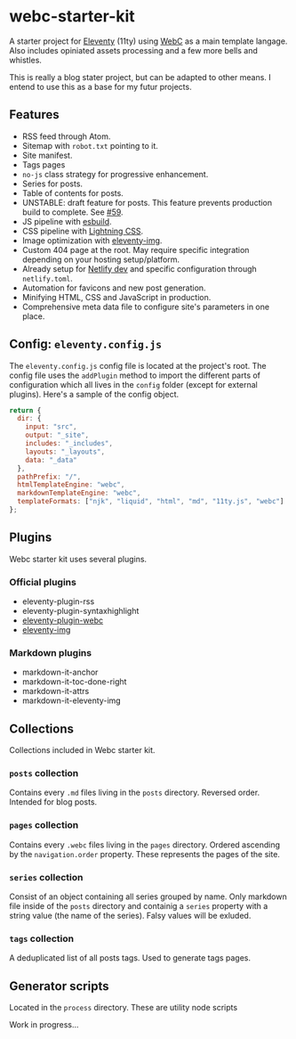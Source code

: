 # webc-starter-kit
A starter project for [Eleventy](https://www.11ty.dev/) (11ty) using [WebC](https://www.11ty.dev/docs/languages/webc/) as a main template langage. Also includes opiniated assets processing and a few more bells and whistles.

This is really a blog stater project, but can be adapted to other means. I entend to use this as a base for my futur projects.

## Features
* RSS feed through Atom.
* Sitemap with `robot.txt` pointing to it.
* Site manifest.
* Tags pages
* `no-js` class strategy for progressive enhancement.
* Series for posts.
* Table of contents for posts.
* UNSTABLE: draft feature for posts. This feature prevents production build to complete. See [#59](https://github.com/11ty/eleventy-plugin-webc/issues/59).
* JS pipeline with [esbuild](https://esbuild.github.io/).
* CSS pipeline with [Lightning CSS](https://lightningcss.dev/).
* Image optimization with [eleventy-img](https://www.11ty.dev/docs/plugins/image/).
* Custom 404 page at the root. May require specific integration depending on your hosting setup/platform.
* Already setup for [Netlify dev](https://www.netlify.com/products/cli/) and specific configuration through `netlify.toml`.
* Automation for favicons and new post generation.
* Minifying HTML, CSS and JavaScript in production.
* Comprehensive meta data file to configure site's parameters in one place.

## Config: `eleventy.config.js`
The `eleventy.config.js` config file is located at the project's root. The config file uses the `addPlugin` method to import the different parts of configuration which all lives in the `config` folder (except for external plugins). Here's a sample of the config object.
```js
return {
  dir: {
    input: "src",
    output: "_site",
    includes: "_includes",
    layouts: "_layouts",
    data: "_data"
  },
  pathPrefix: "/",
  htmlTemplateEngine: "webc",
  markdownTemplateEngine: "webc",
  templateFormats: ["njk", "liquid", "html", "md", "11ty.js", "webc"]
};
```
## Plugins
Webc starter kit uses several plugins.
### Official plugins
* eleventy-plugin-rss
* eleventy-plugin-syntaxhighlight
* [eleventy-plugin-webc](https://www.11ty.dev/docs/languages/webc/)
* [eleventy-img](https://www.11ty.dev/docs/plugins/image/)
### Markdown plugins
* markdown-it-anchor
* markdown-it-toc-done-right
* markdown-it-attrs
* markdown-it-eleventy-img
## Collections
Collections included in Webc starter kit.
### `posts` collection
Contains every `.md` files living in the `posts` directory. Reversed order. Intended for blog posts.
### `pages` collection
Contains every `.webc` files living in the `pages` directory. Ordered ascending by the `navigation.order` property. These represents the pages of the site.
### `series` collection
Consist of an object containing all series grouped by name. Only markdown file inside of the `posts` directory and containig a `series` property with a string value (the name of the series). Falsy values will be exluded.
### `tags` collection
A deduplicated list of all posts tags. Used to generate tags pages.
## Generator scripts
Located in the `process` directory. These are utility node scripts

Work in progress...